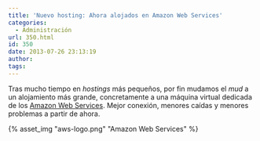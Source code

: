 ```yaml
---
title: 'Nuevo hosting: Ahora alojados en Amazon Web Services'
categories:
  - Administración
url: 350.html
id: 350
date: 2013-07-26 23:13:19
author:
tags:
---
```


Tras mucho tiempo en _hostings_ más pequeños, por fin mudamos el _mud_ a un alojamiento más grande, concretamente a una máquina virtual dedicada de los [Amazon Web Services](http://aws.amazon.com/es/). Mejor conexión, menores caídas y menores problemas a partir de ahora.

{% asset_img "aws-logo.png" "Amazon Web Services" %}
